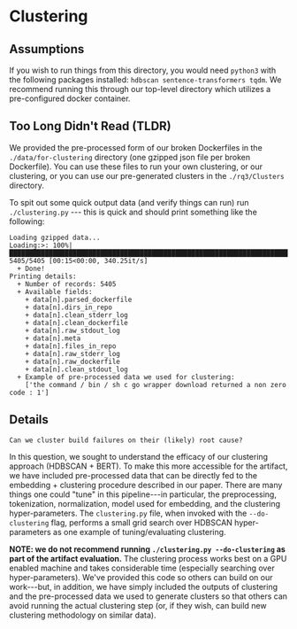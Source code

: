 # Clustering

## Assumptions

If you wish to run things from this directory, you would need `python3` with the following packages installed: `hdbscan sentence-transformers tqdm`. We recommend running this through our top-level directory which utilizes a pre-configured docker container.

## Too Long Didn't Read (TLDR)

We provided the pre-processed form of our broken Dockerfiles in the `./data/for-clustering` directory (one gzipped json file per broken Dockerfile). You can use these files to run your own clustering, or our clustering, or you can use our pre-generated clusters in the `./rq3/Clusters` directory.

To spit out some quick output data (and verify things can run) run `./clustering.py` --- this is quick and should print something like the following:

```
Loading gzipped data...
Loading:>: 100%|██████████████████████████████████████████████████████████████████████████████████████████████████████████████████████████████████████████████████████████████| 5405/5405 [00:15<00:00, 340.25it/s]
  + Done!
Printing details:
  + Number of records: 5405
  + Available fields:
    + data[n].parsed_dockerfile
    + data[n].dirs_in_repo
    + data[n].clean_stderr_log
    + data[n].clean_dockerfile
    + data[n].raw_stdout_log
    + data[n].meta
    + data[n].files_in_repo
    + data[n].raw_stderr_log
    + data[n].raw_dockerfile
    + data[n].clean_stdout_log
  + Example of pre-processed data we used for clustering:
    ['the command / bin / sh c go wrapper download returned a non zero code : 1']
```

## Details

```
Can we cluster build failures on their (likely) root cause?
```

In this question, we sought to understand the efficacy of our clustering approach (HDBSCAN + BERT). To make this more accessible for the artifact, we have included pre-processed data that can be directly fed to the embedding + clustering procedure described in our paper. There are many things one could "tune" in this pipeline---in particular, the preprocessing, tokenization, normalization, model used for embedding, and the clustering hyper-parameters. The `clustering.py` file, when invoked with the `--do-clustering` flag, performs a small grid search over HDBSCAN hyper-parameters as one example of tuning/evaluating clustering.

**NOTE: we do not recommend running `./clustering.py --do-clustering` as part of the artifact evaluation.** The clustering process works best on a GPU enabled machine and takes considerable time (especially searching over hyper-parameters). We've provided this code so others can build on our work---but, in addition, we have simply included the outputs of clustering and the pre-processed data we used to generate clusters so that others can avoid running the actual clustering step (or, if they wish, can build new clustering methodology on similar data).


